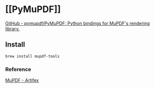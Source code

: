 # [[PyMuPDF]]

[GitHub - pymupdf/PyMuPDF: Python bindings for MuPDF's rendering library.](https://github.com/pymupdf/PyMuPDF)

## Install 
```sh
brew install mupdf-tools
```

### Reference

[MuPDF - Artifex](https://artifex.com/products/mupdf/)